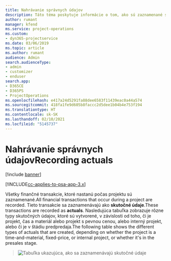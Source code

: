 ```yaml
---
title: Nahrávanie správnych údajov
description: Táto téma poskytuje informácie o tom, ako sú zaznamenané skutočné údaje.
author: rumant
manager: kfend
ms.service: project-operations
ms.custom:
- dyn365-projectservice
ms.date: 03/06/2019
ms.topic: article
ms.author: rumant
audience: Admin
search.audienceType:
- admin
- customizer
- enduser
search.app:
- D365CE
- D365PS
- ProjectOperations
ms.openlocfilehash: e417a24d5291fa88dee6583f11439eac0a44a574
ms.sourcegitcommit: 418fa1fe9d605b8faccc2d5dee1b04b4e753f194
ms.translationtype: HT
ms.contentlocale: sk-SK
ms.lasthandoff: 02/10/2021
ms.locfileid: "5145737"
---
```

# <a name="recording-actuals"></a><span data-ttu-id="4adcf-103">Nahrávanie správnych údajov</span><span class="sxs-lookup"><span data-stu-id="4adcf-103">Recording actuals</span></span> 

[!include [banner](../includes/psa-now-project-operations.md)]

[!INCLUDE[cc-applies-to-psa-app-3.x](../includes/cc-applies-to-psa-app-3x.md)]

<span data-ttu-id="4adcf-104">Všetky finančné transakcie, ktoré nastanú počas projektu sú zaznamenané.</span><span class="sxs-lookup"><span data-stu-id="4adcf-104">All financial transactions that occur during a project are recorded.</span></span> <span data-ttu-id="4adcf-105">Tieto transakcie sa zaznamenávajú ako **skutočné údaje**.</span><span class="sxs-lookup"><span data-stu-id="4adcf-105">These transactions are recorded as **actuals**.</span></span> <span data-ttu-id="4adcf-106">Nasledujúca tabuľka zobrazuje rôzne typy skutočných údajov, ktoré sú vytvorené, v závislosti od toho, či je projekt, čas a materiál alebo projekt s pevnou cenou, alebo interný projekt, alebo či je v štádiu predpredaja.</span><span class="sxs-lookup"><span data-stu-id="4adcf-106">The following table shows the different types of actuals that are created, depending on whether the project is a time-and-material, fixed-price, or internal project, or whether it's in the presales stage.</span></span>

> ![Tabuľka ukazujúca, ako sa zaznamenávajú skutočné údaje](media/advanced-table2.png)
